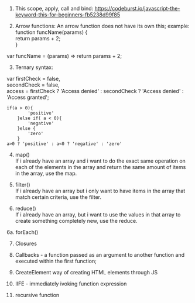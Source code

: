 1. This scope, apply, call and bind:
 https://codeburst.io/javascript-the-keyword-this-for-beginners-fb5238d99f85

2. Arrow functions:
An arrow function does not have its own this;
example:  
function funcName(params) {  
   return params + 2;   
 }

var funcName = (params) => return params + 2; 

3. Ternary syntax:

var firstCheck = false,  
    secondCheck = false,  
    access = firstCheck ? 'Access denied' : secondCheck ? 'Access denied' : 'Access granted';  
    
    if(a > 0){    
    		'positive'  
    	}else if( a < 0){  
    		'negative'  
    	}else {  
    		'zero'  
    	}
    a>0 ? 'positive' : a<0 ? 'negative' : 'zero'
    	
    	
 4. map()  
 If i already have an array and i want to do the exact same operation on each of the elements in the array and return the same amount of items in the array, use the map.
 
 5. filter()   
 If i already have an array but i only want to have items in the array that match certain criteria, use the filter. 
 
 6. reduce()  
 If i already have an array, but i want to use the values in that array to create something completely new, use the reduce.
 
6a. forEach()   


7. Closures

8. Callbacks - a function passed as an argument to another function and executed within the first function;

9. CreateElement way of creating HTML elements through JS

10. IIFE - immediately ivoking function expression

11. recursive function
